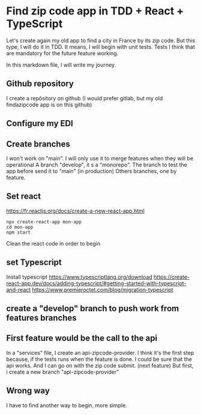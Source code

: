 # Find zip code app in TDD + React + TypeScript

Let's create again my old app to find a city in France by its zip code.
But this type, I will do it in TDD. 
It means, I will begin with unit tests. Tests I think that are mandatory for the future feature working.

In this markdown file, I will write my journey. 

## Github repository
I create a repôsitory on github (I would prefer gitlab, but my old findazipcode app is on this github)

## Configure my EDI

## Create branches
I won't work on "main". I will only use it to merge features when they will be operational
A branch "develop", it s a "monorepo". The branch to test the app before send it to "main" (in production)
Others branches, one by feature.

## Set react
https://fr.reactjs.org/docs/create-a-new-react-app.html
```
npx create-react-app mon-app
cd mon-app
npm start
```
Clean the react code in order to begin

## set Typescript
Install typescript
https://www.typescriptlang.org/download
https://create-react-app.dev/docs/adding-typescript/#getting-started-with-typescript-and-react
https://www.premieroctet.com/blog/migration-typescript


## create a "develop" branch to push work from features branches

## First feature would be the call to the api
In a "services" file, I create an api-zipcode-provider. I think it's the first step because, if the tests runs when the feature is done. I could be sure that the api works. And I can go on with the zip code submit. (next feature)
But first, i create a new branch "api-zipcode-provider"

## Wrong way
I have to find another way to begin, more simple.
